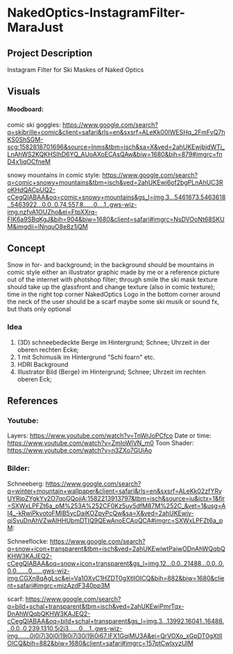# NakedOptics-InstagramFilter-MaraJust

## Project Description

Instagram Filter for Ski Maskes of Naked Optics

## Visuals

#### Moodboard:
comic ski goggles: https://www.google.com/search?q=skibrille+comic&client=safari&rls=en&sxsrf=ALeKk00IWESHq_2FmFvQ7hKS0ShSGM-scg:1582818701696&source=lnms&tbm=isch&sa=X&ved=2ahUKEwjbjdWTi_LnAhWS2KQKHSIhD6YQ_AUoAXoECAsQAw&biw=1680&bih=879#imgrc=fnD4x1jqOCfneM

snowy mountains in comic style: https://www.google.com/search?q=comic+snowy+mountains&tbm=isch&ved=2ahUKEwi6of2bgPLnAhUC3RoKHdQACpUQ2-cCegQIABAA&oq=comic+snowy+mountains&gs_l=img.3...5461673.5463618..5463922...0.0..0.74.557.8......0....1..gws-wiz-img.nzfvA1OUZho&ei=FtpXXrq-FIK6a9SBqKgJ&bih=904&biw=1680&client=safari#imgrc=NsDVOoNt68SKUM&imgdii=lNnquO8e8z1jQM



## Concept

Snow in for- and background; in the background should be mountains in comic style either an illustrator graphic made by me or a reference picture out of the internet with photshop filter;
through smile the ski mask texture should take up the glassfront and change texture (also in comic texture);
time in the right top corner
NakedOptics Logo in the bottom corner
around the neck of the user should be a scarf
maybe some ski musik or sound fx, but thats only optional

### Idea

1. (3D) schneebedeckte Berge im Hintergrund; Schnee; Uhrzeit in der oberen rechten Ecke; 
2. 1 mit Schimusik im Hintergrund "Schi foarn" etc. 
3. HDRI Background
4. Illustrator Bild (Berge) im Hintergrund; Schnee; Uhrzeit im rechten oberen Eck;

## References

### Youtube:
Layers: https://www.youtube.com/watch?v=TnWrJoPCfco
Date or time: https://www.youtube.com/watch?v=ZmIoWlVN_m0
Toon Shader: https://www.youtube.com/watch?v=n3ZXo7GUiAo

### Bilder:
Schneeberg: https://www.google.com/search?q=winter+mountain+wallpaper&client=safari&rls=en&sxsrf=ALeKk02zfYRyUYRjpZYgkYy2O7qoGQojiA:1582213913797&tbm=isch&source=iu&ictx=1&fir=SXWxLPFZt6a_pM%253A%252CF0Kz5uy5dfM87M%252C_&vet=1&usg=AI4_-kRwjPkyotoFMlB5ycDaiKOZpvPcQw&sa=X&ved=2ahUKEwiy-qiSvuDnAhVZwAIHHUbmDTIQ9QEwAnoECAoQCA#imgrc=SXWxLPFZt6a_pM:

Schneeflocke: https://www.google.com/search?q=snow+icon+transparent&tbm=isch&ved=2ahUKEwiwtPaiwODnAhWQqbQKHW3KAJEQ2-cCegQIABAA&oq=snow+icon+transparent&gs_l=img.12...0.0..21488...0.0..0.0.0.......0......gws-wiz-img.CGXn8qAgLsc&ei=Va1OXvC1HZDT0gXtlIOICQ&bih=882&biw=1680&client=safari#imgrc=mizAzdF340pp3M

scarf: https://www.google.com/search?q=bild+schal+transparent&tbm=isch&ved=2ahUKEwiPmrTqx-DnAhWQqbQKHW3KAJEQ2-cCegQIABAA&oq=bild+schal+transparent&gs_l=img.3...13992.16041..16488...0.0..0.239.1310.5j2j3......0....1..gws-wiz-img.......0j0i7i30j0i19j0i7i30i19j0i67.IFX1GqiMU3A&ei=QrVOXo_xGpDT0gXtlIOICQ&bih=882&biw=1680&client=safari#imgrc=157ptCwlxyzUIM
